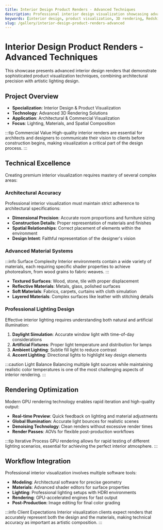 ```yaml
---
title: Interior Design Product Renders - Advanced Techniques
description: Professional interior design visualization showcasing advanced product rendering techniques with realistic lighting and materials.
keywords: [interior design, product visualization, 3D rendering, Redshift, architectural visualization, lighting design, material studies]
slug: /gallery/interior-design-product-renders-advanced
---
```


# Interior Design Product Renders - Advanced Techniques

This showcase presents advanced interior design renders that demonstrate sophisticated product visualization techniques, combining architectural precision with artistic lighting design.

## Project Overview

- **Specialization**: Interior Design & Product Visualization
- **Technology**: Advanced 3D Rendering Solutions
- **Application**: Architectural & Commercial Visualization
- **Focus**: Lighting, Materials, and Spatial Composition

:::tip Commercial Value
High-quality interior renders are essential for architects and designers to communicate their vision to clients before construction begins, making visualization a critical part of the design process.
:::

## Technical Excellence

Creating premium interior visualization requires mastery of several complex areas:

### Architectural Accuracy

Professional interior visualization must maintain strict adherence to architectural specifications:

- **Dimensional Precision**: Accurate room proportions and furniture sizing
- **Construction Details**: Proper representation of materials and finishes
- **Spatial Relationships**: Correct placement of elements within the environment
- **Design Intent**: Faithful representation of the designer's vision

### Advanced Material Systems

:::info Surface Complexity
Interior environments contain a wide variety of materials, each requiring specific shader properties to achieve photorealism, from wood grains to fabric weaves.
:::

- **Textured Surfaces**: Wood, stone, tile with proper displacement
- **Reflective Materials**: Metals, glass, polished surfaces
- **Soft Materials**: Fabrics, carpets, curtains with cloth simulation
- **Layered Materials**: Complex surfaces like leather with stitching details

### Professional Lighting Design

Effective interior lighting requires understanding both natural and artificial illumination:

1. **Daylight Simulation**: Accurate window light with time-of-day considerations
2. **Artificial Fixtures**: Proper light temperature and distribution for lamps
3. **Ambient Lighting**: Subtle fill light to reduce contrast
4. **Accent Lighting**: Directional lights to highlight key design elements

:::caution Light Balance
Balancing multiple light sources while maintaining realistic color temperatures is one of the most challenging aspects of interior rendering.
:::

## Rendering Optimization

Modern GPU rendering technology enables rapid iteration and high-quality output:

- **Real-time Preview**: Quick feedback on lighting and material adjustments
- **Global Illumination**: Accurate light bounces for realistic scenes
- **Denoising Technology**: Clean renders without excessive render times
- **Render Passes**: AOVs for flexible post-production workflows

:::tip Iterative Process
GPU rendering allows for rapid testing of different lighting scenarios, essential for achieving the perfect interior atmosphere.
:::

## Workflow Integration

Professional interior visualization involves multiple software tools:

- **Modeling**: Architectural software for precise geometry
- **Materials**: Advanced shader editors for surface properties
- **Lighting**: Professional lighting setups with HDRI environments
- **Rendering**: GPU-accelerated engines for fast output
- **Post-Production**: Image editing for final color grading

:::info Client Expectations
Interior visualization clients expect renders that accurately represent both the design and the materials, making technical accuracy as important as artistic composition.
:::